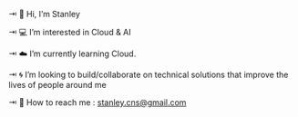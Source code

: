 ⇥ :raised_back_of_hand: Hi, I’m Stanley

⇥ :computer:	 I’m interested in Cloud & AI

⇥ :cloud: I’m currently learning Cloud.

⇥ :cyclone: I’m looking to build/collaborate on technical solutions that improve the lives of people around me

⇥ :incoming_envelope: How to reach me : stanley.cns@gmail.com
